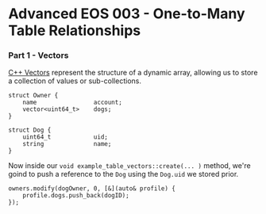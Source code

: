 # Advanced EOS 003 - One-to-Many Table Relationships
### Part 1 - Vectors
[C++ Vectors](http://www.cplusplus.com/reference/vector/vector/) represent the structure of a dynamic array, allowing us to store a collection of values or sub-collections.

```
struct Owner {
    name            	account;
    vector<uint64_t>  	dogs;
}

struct Dog {
    uint64_t        	uid;
    string				name;
}
```

Now inside our `void example_table_vectors::create(... )` method, we're goind to push a reference to the `Dog` using the `Dog.uid` we stored prior.

```
owners.modify(dogOwner, 0, [&](auto& profile) {
	profile.dogs.push_back(dogID);
});
```